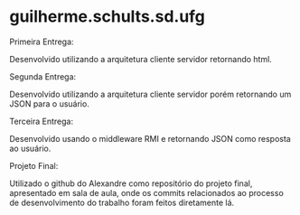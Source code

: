 # guilherme.schults.sd.ufg

Primeira Entrega:

Desenvolvido utilizando a arquitetura cliente servidor retornando html.

Segunda Entrega:

Desenvolvido utilizando a arquitetura cliente servidor porém retornando um JSON para o usuário.

Terceira Entrega:

Desenvolvido usando o middleware RMI e retornando JSON como resposta ao usuário.

Projeto Final:

Utilizado o github do Alexandre como repositório do projeto final, apresentado em sala de aula, onde os commits relacionados ao processo de desenvolvimento do trabalho foram feitos diretamente lá.
